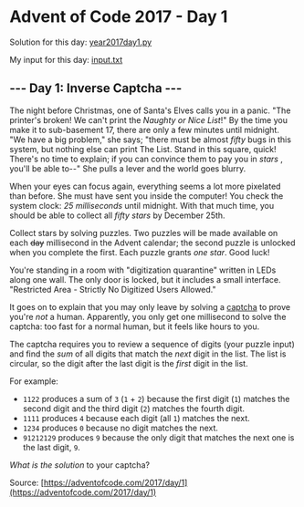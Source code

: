 # Advent of Code 2017 - Day 1

Solution for this day: [year2017day1.py](year2017day1.py)

My input for this day: [input.txt](input.txt)

## \--- Day 1: Inverse Captcha ---

The night before Christmas, one of Santa's Elves calls you in a panic. "The
printer's broken! We can't print the _Naughty or Nice List_!" By the time you
make it to sub-basement 17, there are only a few minutes until midnight. "We
have a big problem," she says; "there must be almost _fifty_ bugs in this
system, but nothing else can print The List. Stand in this square, quick!
There's no time to explain; if you can convince them to pay you in _stars_ ,
you'll be able to--" She pulls a lever and the world goes blurry.

When your eyes can focus again, everything seems a lot more pixelated than
before. She must have sent you inside the computer! You check the system
clock: _25 milliseconds_ until midnight. With that much time, you should be
able to collect all _fifty stars_ by December 25th.

Collect stars by solving puzzles. Two puzzles will be made available on each
~~day~~ millisecond in the Advent calendar; the second puzzle is unlocked when
you complete the first. Each puzzle grants _one star_. Good luck!

You're standing in a room with "digitization quarantine" written in LEDs along
one wall. The only door is locked, but it includes a small interface.
"Restricted Area - Strictly No Digitized Users Allowed."

It goes on to explain that you may only leave by solving a
[captcha](https://en.wikipedia.org/wiki/CAPTCHA) to prove you're _not_ a
human. Apparently, you only get one millisecond to solve the captcha: too fast
for a normal human, but it feels like hours to you.

The captcha requires you to review a sequence of digits (your puzzle input)
and find the _sum_ of all digits that match the _next_ digit in the list. The
list is circular, so the digit after the last digit is the _first_ digit in
the list.

For example:

  * `1122` produces a sum of `3` (`1` \+ `2`) because the first digit (`1`) matches the second digit and the third digit (`2`) matches the fourth digit.
  * `1111` produces `4` because each digit (all `1`) matches the next.
  * `1234` produces `0` because no digit matches the next.
  * `91212129` produces `9` because the only digit that matches the next one is the last digit, `9`.

_What is the solution_ to your captcha?



Source: [https://adventofcode.com/2017/day/1](https://adventofcode.com/2017/day/1)
